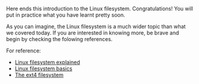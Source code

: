 Here ends this introduction to the Linux filesystem. Congratulations! You will put in practice what you have learnt pretty soon.

As you can imagine, the Linux filesystem is a much wider topic than what we covered today.
If you are interested in knowing more, be brave and begin by checking the folowing references.

For reference: 
- [Linux filesystem explained](https://www.linux.com/training-tutorials/linux-filesystem-explained/)
- [Linux filesystem basics](https://opensource.com/life/16/10/introduction-linux-filesystems)
- [The ext4 filesystem](https://en.wikipedia.org/wiki/Ext4)
